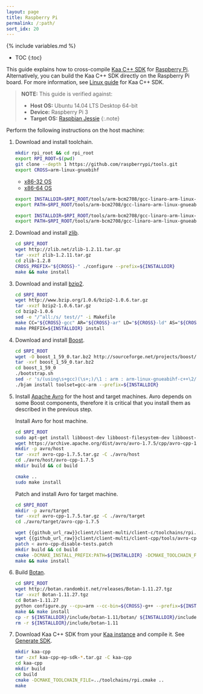 ```yaml
---
layout: page
title: Raspberry Pi
permalink: /:path/
sort_idx: 20
---
```


{% include variables.md %}

* TOC
{:toc}

This guide explains how to cross-compile [Kaa C++ SDK]({{root_url}}Glossary/#kaa-sdk-type) for [Raspberry Pi](https://www.raspberrypi.org/).
Alternatively, you can build the Kaa C++ SDK directly on the Raspberry Pi board.
For more information, see [Linux guide]({{root_url}}Programming-guide/Using-Kaa-endpoint-SDKs/C++/SDK-Linux/) for Kaa C++ SDK.

>**NOTE:** This guide is verified against:
>
> * **Host OS:** Ubuntu 14.04 LTS Desktop 64-bit
> * **Device:** Raspberry Pi 3
> * **Target OS:** [Raspbian Jessie](https://www.raspberrypi.org/downloads/)
{:.note}

Perform the following instructions on the host machine:

1. Download and install toolchain.

   ```bash
   mkdir rpi_root && cd rpi_root
   export RPI_ROOT=$(pwd)
   git clone --depth 1 https://github.com/raspberrypi/tools.git
   export CROSS=arm-linux-gnuebihf
   ```

   <ul class="nav nav-tabs">
   <li class="active"><a data-toggle="tab" href="#32">x86-32 OS</a></li>
   <li><a data-toggle="tab" href="#64">x86-64 OS</a></li>
   </ul>

   <div class="tab-content"><div id="32" class="tab-pane fade in active" markdown="1" >

   ```bash
   export INSTALLDIR=$RPI_ROOT/tools/arm-bcm2708/gcc-linaro-arm-linux-gnueabihf-raspbian/arm-linux-gnueabihf/libc/usr
   export PATH=$RPI_ROOT/tools/arm-bcm2708/gcc-linaro-arm-linux-gnueabihf-raspbian/bin:$PATH
   ```

   </div><div id="64" class="tab-pane fade" markdown="1" >

   ```bash
   export INSTALLDIR=$RPI_ROOT/tools/arm-bcm2708/gcc-linaro-arm-linux-gnueabihf-raspbian-x64/arm-linux-gnueabihf/libc/usr
   export PATH=$RPI_ROOT/tools/arm-bcm2708/gcc-linaro-arm-linux-gnueabihf-raspbian-x64/bin:$PATH
   ```

   </div>
   </div>

2. Download and install [zlib](http://www.zlib.net/).

   ```bash
   cd $RPI_ROOT
   wget http://zlib.net/zlib-1.2.11.tar.gz
   tar -xvzf zlib-1.2.11.tar.gz
   cd zlib-1.2.8
   CROSS_PREFIX="${CROSS}-" ./configure --prefix=${INSTALLDIR}
   make && make install
   ```

3. Download and install [bzip2](http://www.bzip.org/).

   ```bash
   cd $RPI_ROOT
   wget http://www.bzip.org/1.0.6/bzip2-1.0.6.tar.gz
   tar -xvzf bzip2-1.0.6.tar.gz
   cd bzip2-1.0.6
   sed -e "/^all:/s/ test//" -i Makefile
   make CC="${CROSS}-gcc" AR="${CROSS}-ar" LD="${CROSS}-ld" AS="${CROSS}-as"
   make PREFIX=${INSTALLDIR} install
   ```

4. Download and install [Boost](http://www.boost.org/users/download/).

   ```bash
   cd $RPI_ROOT
   wget -O boost_1_59_0.tar.bz2 http://sourceforge.net/projects/boost/files/boost/1.59.0/boost_1_59_0.tar.bz2/download
   tar -xvf boost_1_59_0.tar.bz2
   cd boost_1_59_0
   ./bootstrap.sh
   sed -r 's/(using\s+gcc)(\s+;)/\1 : arm : arm-linux-gnueabihf-c++\2/g' -i project-config.jam
   ./bjam install toolset=gcc-arm --prefix=${INSTALLDIR}
   ```

5. Install [Apache Avro](https://avro.apache.org/) for the host and target machines.
Avro depends on some Boost components, therefore it is critical that you install them as described in the previous step.

    Install Avro for host machine.
    
   ```bash
   cd $RPI_ROOT
   sudo apt-get install libboost-dev libboost-filesystem-dev libboost-iostreams-dev libboost-program-options-dev libboost-system-dev
   wget https://archive.apache.org/dist/avro/avro-1.7.5/cpp/avro-cpp-1.7.5.tar.gz
   mkdir -p avro/host
   tar -xvzf avro-cpp-1.7.5.tar.gz -C ./avro/host
   cd ./avro/host/avro-cpp-1.7.5
   mkdir build && cd build

   cmake ..
   sudo make install
   ```

    Patch and install Avro for target machine.

   ```bash
   cd $RPI_ROOT
   mkdir -p avro/target
   tar -xvzf avro-cpp-1.7.5.tar.gz -C ./avro/target
   cd ./avro/target/avro-cpp-1.7.5

   wget {{github_url_raw}}client/client-multi/client-c/toolchains/rpi.cmake
   wget {{github_url_raw}}client/client-multi/client-cpp/tools/avro-cpp-disable-tests.patch
   patch < avro-cpp-disable-tests.patch
   mkdir build && cd build
   cmake -DCMAKE_INSTALL_PREFIX:PATH=${INSTALLDIR} -DCMAKE_TOOLCHAIN_FILE=../rpi.cmake ..
   make && make install
   ```
   
6. Build [Botan](https://botan.randombit.net/).

   ```bash
   cd $RPI_ROOT
   wget http://botan.randombit.net/releases/Botan-1.11.27.tgz
   tar -xvzf Botan-1.11.27.tgz
   cd Botan-1.11.27
   python configure.py --cpu=arm --cc-bin=${CROSS}-g++ --prefix=${INSTALLDIR}
   make && make install
   cp -r ${INSTALLDIR}/include/botan-1.11/botan/ ${INSTALLDIR}/include
   rm -r ${INSTALLDIR}/include/botan-1.11
   ```

7. Download Kaa C++ SDK from your [Kaa instance]({{root_url}}Glossary/#kaa-instance-kaa-deployment) and compile it.
See [Generate SDK]({{root_url}}Programming-guide/Your-first-Kaa-application/#generate-sdk).

   ```bash
   mkdir kaa-cpp
   tar -zxf kaa-cpp-ep-sdk-*.tar.gz -C kaa-cpp
   cd kaa-cpp
   mkdir build
   cd build
   cmake -DCMAKE_TOOLCHAIN_FILE=../toolchains/rpi.cmake ..
   make
   ```